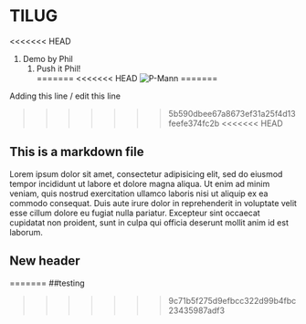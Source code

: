 # TILUG
<<<<<<< HEAD
1. Demo by Phil 
    1. Push it Phil!  
=======
<<<<<<< HEAD
![P-Mann](https://www.theinformationlab.co.uk/wp-content/uploads/2018/09/req-71e7b2de-e859-4471-e053-4ee1070a88fc.jpg)
=======



Adding this line / edit this line

>>>>>>> 5b590dbee67a8673ef31a25f4d13feefe374fc2b
<<<<<<< HEAD
## This is a markdown file

Lorem ipsum dolor sit amet, consectetur adipisicing elit, sed do eiusmod
tempor incididunt ut labore et dolore magna aliqua. Ut enim ad minim veniam,
quis nostrud exercitation ullamco laboris nisi ut aliquip ex ea commodo
consequat. Duis aute irure dolor in reprehenderit in voluptate velit esse
cillum dolore eu fugiat nulla pariatur. Excepteur sint occaecat cupidatat non
proident, sunt in culpa qui officia deserunt mollit anim id est laborum.

## New header
=======
##testing
>>>>>>> 9c71b5f275d9efbcc322d99b4fbc23435987adf3
